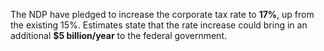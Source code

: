 The NDP have pledged to increase the corporate tax rate to **17%**, up from the existing 15%. Estimates state that the rate increase could bring in an additional **$5 billion/year** to the federal government.